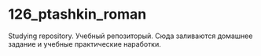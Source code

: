 # 126_ptashkin_roman
Studying repository.
Учебный репозиторый. Сюда заливаются домашнее задание и учебные практические наработки.

